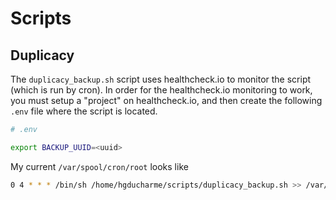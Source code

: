 # Scripts

## Duplicacy
The `duplicacy_backup.sh` script uses healthcheck.io to monitor the script (which is run by cron). In order for the healthcheck.io monitoring to work, you must setup a "project" on healthcheck.io, and then create the following `.env` file where the script is located.

```sh
# .env

export BACKUP_UUID=<uuid>
```

My current `/var/spool/cron/root`  looks like

```sh
0 4 * * * /bin/sh /home/hgducharme/scripts/duplicacy_backup.sh >> /var/log/duplicacy_backup.log

```

